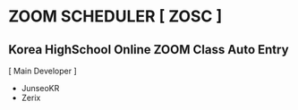 # ZOOM SCHEDULER [ ZOSC ]

Korea HighSchool Online ZOOM Class Auto Entry
---------------------------------------------



[ Main Developer ]

* JunseoKR
* Zerix
